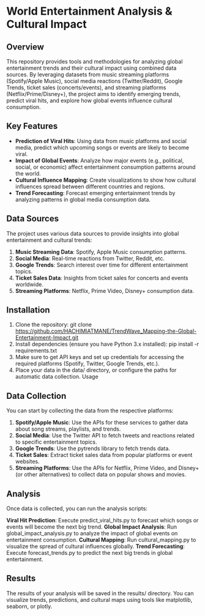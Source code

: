 # World Entertainment Analysis & Cultural Impact

## Overview

This repository provides tools and methodologies for analyzing global entertainment trends and their cultural impact using combined data sources. By leveraging datasets from music streaming platforms (Spotify/Apple Music), social media reactions (Twitter/Reddit), Google Trends, ticket sales (concerts/events), and streaming platforms (Netflix/Prime/Disney+), the project aims to identify emerging trends, predict viral hits, and explore how global events influence cultural consumption.

## Key Features

- **Prediction of Viral Hits**: Using data from music platforms and social media, predict which upcoming songs or events are likely to become viral.
- **Impact of Global Events**: Analyze how major events (e.g., political, social, or economic) affect entertainment consumption patterns around the world.
- **Cultural Influence Mapping**: Create visualizations to show how cultural influences spread between different countries and regions.
- **Trend Forecasting**: Forecast emerging entertainment trends by analyzing patterns in global media consumption data.

## Data Sources

The project uses various data sources to provide insights into global entertainment and cultural trends:

1. **Music Streaming Data**: Spotify, Apple Music consumption patterns.
2. **Social Media**: Real-time reactions from Twitter, Reddit, etc.
3. **Google Trends**: Search interest over time for different entertainment topics.
4. **Ticket Sales Data**: Insights from ticket sales for concerts and events worldwide.
5. **Streaming Platforms**: Netflix, Prime Video, Disney+ consumption data.

## Installation

1. Clone the repository:
   git clone https://github.com/HACHIMIATMANE/TrendWave_Mapping-the-Global-Entertainment-Impact.git
2. Install dependencies (ensure you have Python 3.x installed):
   pip install -r requirements.txt
3. Make sure to get API keys and set up credentials for accessing the required platforms (Spotify, Twitter, Google Trends, etc.).
4. Place your data in the data/ directory, or configure the paths for automatic data collection.
Usage
## Data Collection
You can start by collecting the data from the respective platforms:

1. **Spotify/Apple Music**: Use the APIs for these services to gather data about song streams, playlists, and trends.
2. **Social Media**: Use the Twitter API to fetch tweets and reactions related to specific entertainment topics.
3. **Google Trends**: Use the pytrends library to fetch trends data.
4. **Ticket Sales**: Extract ticket sales data from popular platforms or event websites.
5. **Streaming Platforms**: Use the APIs for Netflix, Prime Video, and Disney+ (or other alternatives) to collect data on popular shows and movies.
## Analysis
Once data is collected, you can run the analysis scripts:

**Viral Hit Prediction**: Execute predict_viral_hits.py to forecast which songs or events will become the next big trend.
**Global Impact Analysis**: Run global_impact_analysis.py to analyze the impact of global events on entertainment consumption.
**Cultural Mapping**: Run cultural_mapping.py to visualize the spread of cultural influences globally.
**Trend Forecasting**: Execute forecast_trends.py to predict the next big trends in global entertainment.
## Results
The results of your analysis will be saved in the results/ directory. You can visualize trends, predictions, and cultural maps using tools like matplotlib, seaborn, or plotly.
